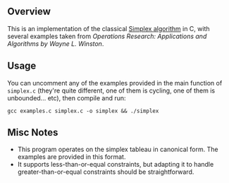 ## Overview
This is an implementation of the classical [Simplex algorithm](https://en.wikipedia.org/wiki/Simplex_algorithm) in C, with several examples taken from _Operations Research: Applications and Algorithms by Wayne L. Winston_.

## Usage
You can uncomment any of the examples provided in the main function of `simplex.c` (they're quite different, one of them is cycling, one of them is unbounded... etc), then compile and run:
```
gcc examples.c simplex.c -o simplex && ./simplex
```

## Misc Notes
- This program operates on the simplex tableau in canonical form. The examples are provided in this format.
- It supports less-than-or-equal constraints, but adapting it to handle greater-than-or-equal constraints should be straightforward.
